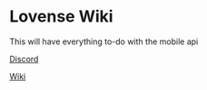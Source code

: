 # Lovense Wiki

This will have everything to-do with the mobile api

[Discord](https://discord.gg/cK3UN4exSM)

[Wiki](https://github.com/killed/Lovense-Wiki/wiki)
